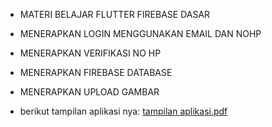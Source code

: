 - MATERI BELAJAR FLUTTER FIREBASE DASAR

* MENERAPKAN LOGIN MENGGUNAKAN EMAIL DAN NOHP
* MENERAPKAN VERIFIKASI NO HP
* MENERAPKAN FIREBASE DATABASE
* MENERAPKAN UPLOAD GAMBAR

* berikut tampilan aplikasi nya:
[tampilan aplikasi.pdf](https://github.com/ZepiDarmawanTambunan/flutter_firebase/files/10835503/tampilan.aplikasi.pdf)

